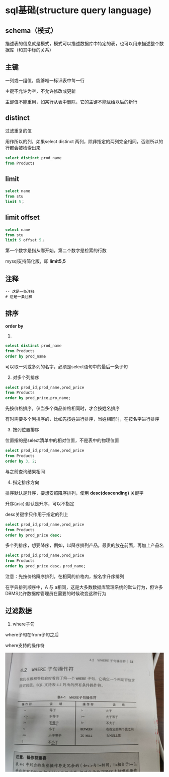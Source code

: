 # sql基础(structure query language)

## schema（模式）

描述表的信息就是模式，模式可以描述数据库中特定的表，也可以用来描述整个数据库（和其中标的关系）

## 主键

一列或一组值，能够唯一标识表中每一行

主键不允许为空，不允许修改或更新

主键值不能重用，如某行从表中删除，它的主键不能赋给以后的新行

## distinct

过滤重复的值

用作所以的列，如果select distinct 两列，除非指定的两列完全相同，否则所以的行都会被检索出来

```sql
select distinct prod_name
from Products
```

## limit

```sql
select name
from stu
limit 5；
```

## limit offset

```sql
select name
from stu
limit 5 offset 5；
```

第一个数字是指从哪开始，第二个数字是检索的行数

mysql支持简化版，即 **limit5,5**

## 注释

```
-- 这是一条注释
# 这是一条注释
```

## 排序

**order by**

1. 
```sql
select distinct prod_name
from Products
order by prod_name
```

可以取一列或多列的名字，必须是select语句中的最后一条子句

2. 对多个列排序

```sql
select prod_id,prod_name,prod_price
from Products
order by prod_price,pro_name;
```

先按价格排序，仅当多个商品价格相同时，才会按姓名排序

有时需要多个列排序的，比如先按姓进行排序，当姓相同时，在按名字进行排序

3. 按列位置排序

位置指的是select清单中的相对位置，不是表中的物理位置

```sql
select prod_id,prod_name,prod_price
from Products
order by 3, 2;
```

与之前查询结果相同

4. 指定排序方向

排序默认是升序，要想安照降序排列，使用 **desc(descending)** 关键字

升序(asc):默认是升序，可以不指定

desc关键字只作用于指定的列上

```sql
select prod_id,prod_name,prod_price
from Products
order by prod_price desc;
```

多个列排序，想要降序，例如，以降序排列产品，最贵的放在前面，再加上产品名

```sql
select prod_id,prod_name,prod_price
from Products
order by prod_price desc，prod_name;
```

注意：先按价格降序排列，在相同的价格内，按名字升序排列

在字典排列顺序中，A 与 a相同，这是大多数数据库管理系统的默认行为，但许多DBMS允许数据库管理员在需要的时候改变这种行为

## 过滤数据

1. where子句

where子句在from子句之后

where支持的操作符

![avatar](./image/where%E5%AD%90%E5%8F%A5.jpg)